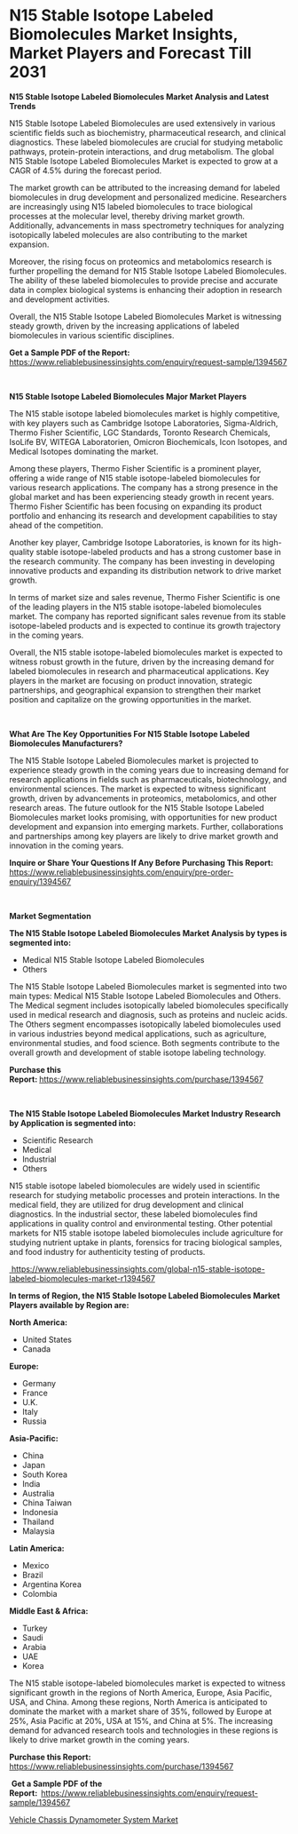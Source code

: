 <p><h1>N15 Stable Isotope Labeled Biomolecules Market Insights, Market Players and Forecast Till 2031</h1></p><p><strong>N15 Stable Isotope Labeled Biomolecules Market Analysis and Latest Trends</strong></p>
<p><p>N15 Stable Isotope Labeled Biomolecules are used extensively in various scientific fields such as biochemistry, pharmaceutical research, and clinical diagnostics. These labeled biomolecules are crucial for studying metabolic pathways, protein-protein interactions, and drug metabolism. The global N15 Stable Isotope Labeled Biomolecules Market is expected to grow at a CAGR of 4.5% during the forecast period.</p><p>The market growth can be attributed to the increasing demand for labeled biomolecules in drug development and personalized medicine. Researchers are increasingly using N15 labeled biomolecules to trace biological processes at the molecular level, thereby driving market growth. Additionally, advancements in mass spectrometry techniques for analyzing isotopically labeled molecules are also contributing to the market expansion.</p><p>Moreover, the rising focus on proteomics and metabolomics research is further propelling the demand for N15 Stable Isotope Labeled Biomolecules. The ability of these labeled biomolecules to provide precise and accurate data in complex biological systems is enhancing their adoption in research and development activities.</p><p>Overall, the N15 Stable Isotope Labeled Biomolecules Market is witnessing steady growth, driven by the increasing applications of labeled biomolecules in various scientific disciplines.</p></p>
<p><strong>Get a Sample PDF of the Report:&nbsp;</strong> <a href="https://www.reliablebusinessinsights.com/enquiry/request-sample/1394567">https://www.reliablebusinessinsights.com/enquiry/request-sample/1394567</a></p>
<p>&nbsp;</p>
<p><strong>N15 Stable Isotope Labeled Biomolecules Major Market Players</strong></p>
<p><p>The N15 stable isotope labeled biomolecules market is highly competitive, with key players such as Cambridge Isotope Laboratories, Sigma-Aldrich, Thermo Fisher Scientific, LGC Standards, Toronto Research Chemicals, IsoLife BV, WITEGA Laboratorien, Omicron Biochemicals, Icon Isotopes, and Medical Isotopes dominating the market.</p><p>Among these players, Thermo Fisher Scientific is a prominent player, offering a wide range of N15 stable isotope-labeled biomolecules for various research applications. The company has a strong presence in the global market and has been experiencing steady growth in recent years. Thermo Fisher Scientific has been focusing on expanding its product portfolio and enhancing its research and development capabilities to stay ahead of the competition.</p><p>Another key player, Cambridge Isotope Laboratories, is known for its high-quality stable isotope-labeled products and has a strong customer base in the research community. The company has been investing in developing innovative products and expanding its distribution network to drive market growth.</p><p>In terms of market size and sales revenue, Thermo Fisher Scientific is one of the leading players in the N15 stable isotope-labeled biomolecules market. The company has reported significant sales revenue from its stable isotope-labeled products and is expected to continue its growth trajectory in the coming years.</p><p>Overall, the N15 stable isotope-labeled biomolecules market is expected to witness robust growth in the future, driven by the increasing demand for labeled biomolecules in research and pharmaceutical applications. Key players in the market are focusing on product innovation, strategic partnerships, and geographical expansion to strengthen their market position and capitalize on the growing opportunities in the market.</p></p>
<p>&nbsp;</p>
<p><strong>What Are The Key Opportunities For N15 Stable Isotope Labeled Biomolecules Manufacturers?</strong></p>
<p><p>The N15 Stable Isotope Labeled Biomolecules market is projected to experience steady growth in the coming years due to increasing demand for research applications in fields such as pharmaceuticals, biotechnology, and environmental sciences. The market is expected to witness significant growth, driven by advancements in proteomics, metabolomics, and other research areas. The future outlook for the N15 Stable Isotope Labeled Biomolecules market looks promising, with opportunities for new product development and expansion into emerging markets. Further, collaborations and partnerships among key players are likely to drive market growth and innovation in the coming years.</p></p>
<p><strong>Inquire or Share Your Questions If Any Before Purchasing This Report:</strong> <a href="https://www.reliablebusinessinsights.com/enquiry/pre-order-enquiry/1394567">https://www.reliablebusinessinsights.com/enquiry/pre-order-enquiry/1394567</a></p>
<p>&nbsp;</p>
<p><strong>Market Segmentation</strong></p>
<p><strong>The N15 Stable Isotope Labeled Biomolecules Market Analysis by types is segmented into:</strong></p>
<p><ul><li>Medical N15 Stable Isotope Labeled Biomolecules</li><li>Others</li></ul></p>
<p><p>The N15 Stable Isotope Labeled Biomolecules market is segmented into two main types: Medical N15 Stable Isotope Labeled Biomolecules and Others. The Medical segment includes isotopically labeled biomolecules specifically used in medical research and diagnosis, such as proteins and nucleic acids. The Others segment encompasses isotopically labeled biomolecules used in various industries beyond medical applications, such as agriculture, environmental studies, and food science. Both segments contribute to the overall growth and development of stable isotope labeling technology.</p></p>
<p><strong>Purchase this Report:&nbsp;</strong><a href="https://www.reliablebusinessinsights.com/purchase/1394567">https://www.reliablebusinessinsights.com/purchase/1394567</a></p>
<p>&nbsp;</p>
<p><strong>The N15 Stable Isotope Labeled Biomolecules Market Industry Research by Application is segmented into:</strong></p>
<p><ul><li>Scientific Research</li><li>Medical</li><li>Industrial</li><li>Others</li></ul></p>
<p><p>N15 stable isotope labeled biomolecules are widely used in scientific research for studying metabolic processes and protein interactions. In the medical field, they are utilized for drug development and clinical diagnostics. In the industrial sector, these labeled biomolecules find applications in quality control and environmental testing. Other potential markets for N15 stable isotope labeled biomolecules include agriculture for studying nutrient uptake in plants, forensics for tracing biological samples, and food industry for authenticity testing of products.</p></p>
<p><a href="https://www.reliablebusinessinsights.com/global-n15-stable-isotope-labeled-biomolecules-market-r1394567">&nbsp;https://www.reliablebusinessinsights.com/global-n15-stable-isotope-labeled-biomolecules-market-r1394567</a></p>
<p><strong>In terms of Region, the N15 Stable Isotope Labeled Biomolecules Market Players available by Region are:</strong></p>
<p>
    <p> <strong> North America: </strong>
        <ul>
            <li>United States</li>
            <li>Canada</li>
        </ul>
        </p> 
    <p> <strong> Europe: </strong>
        <ul>
            <li>Germany</li>
            <li>France</li>
            <li>U.K.</li>
            <li>Italy</li>
            <li>Russia</li>
        </ul>
        </p> 
    <p> <strong> Asia-Pacific: </strong>
        <ul>
            <li>China</li>
            <li>Japan</li>
            <li>South Korea</li>
            <li>India</li>
            <li>Australia</li>
            <li>China Taiwan</li>
            <li>Indonesia</li>
            <li>Thailand</li>
            <li>Malaysia</li>
        </ul>
        </p> 
    <p> <strong> Latin America: </strong>
        <ul>
            <li>Mexico</li>
            <li>Brazil</li>
            <li>Argentina Korea</li>
            <li>Colombia</li>
        </ul>
        </p> 
    <p> <strong> Middle East & Africa: </strong>
        <ul>
            <li>Turkey</li>
            <li>Saudi</li>
            <li>Arabia</li>
            <li>UAE</li>
            <li>Korea</li>
        </ul>
    </p>
    </p>
<p><p>The N15 stable isotope-labeled biomolecules market is expected to witness significant growth in the regions of North America, Europe, Asia Pacific, USA, and China. Among these regions, North America is anticipated to dominate the market with a market share of 35%, followed by Europe at 25%, Asia Pacific at 20%, USA at 15%, and China at 5%. The increasing demand for advanced research tools and technologies in these regions is likely to drive market growth in the coming years.</p></p>
<p><strong>Purchase this Report: </strong><a href="https://www.reliablebusinessinsights.com/purchase/1394567">https://www.reliablebusinessinsights.com/purchase/1394567</a></p>
<p>&nbsp;<strong>Get a Sample PDF of the Report:&nbsp;&nbsp;</strong><a href="https://www.reliablebusinessinsights.com/enquiry/request-sample/1394567">https://www.reliablebusinessinsights.com/enquiry/request-sample/1394567</a></p>
<p><strong></strong></p>
<p><p><a href="https://view.publitas.com/reportprime-1/vehicle-chassis-dynamometer-system-market-analysis-its-cagr-market-segmentation-and-global-industry-overview/">Vehicle Chassis Dynamometer System Market</a></p></p>
